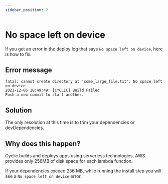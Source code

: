 ```yaml
---
sidebar_position: 2
---
```


# No space left on device

If you get an error in the deploy log that says `No space left on device`, here is how to fix.

## Error message

```code
fatal: cannot create directory at 'some_large_file.txt': No space left on device
2021-12-06 10:49:49: [CYCLIC] Build Failed
Push a new commit to start another.
```

## Solution

The only resolution at this time is to trim your dependencies or devDependencies.

## Why does this happen?

Cyclic builds and deploys apps using serverless technologies. AWS provides only 256MB of disk space for each lambda function.

If your dependencies exceed 256 MB, while running the install step you will see a `No space left on device` error.
